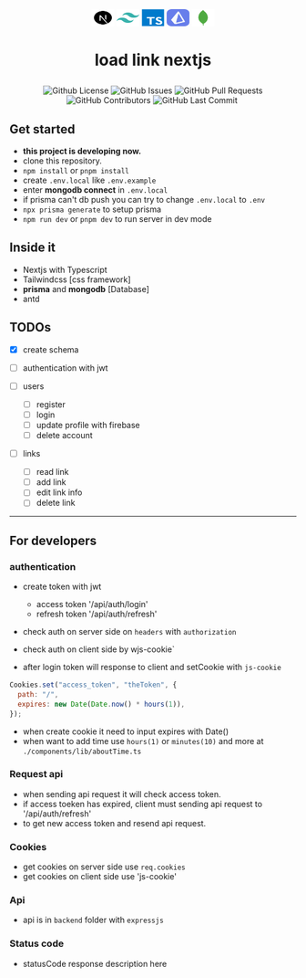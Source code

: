<p align="center">
    <img width="40" height="30" alt="nextjs" src="https://github.com/Arikato111/Arikato111/raw/main/icons/nextjs-original.svg">
    <img width="40" height="30" alt="tailwindcss" src="https://github.com/Arikato111/Arikato111/raw/main/icons/tailwindcss-plain.svg">
    <img width="40" height="30" alt="Typescript" src="https://github.com/Arikato111/Arikato111/raw/main/icons/typescript-original.svg">
    <img height="30" width="40" src="https://github.com/tandpfun/skill-icons/raw/main/icons/Prisma.svg" alt="prisma">
    <img width="40" height="30" alt="Mongodb" src="https://github.com/Arikato111/Arikato111/raw/main/icons/mongodb-plain.svg">

</p>

# <p align="center">load link nextjs</p>

<p align="center">
    <img alt="Github License" src="https://img.shields.io/github/license/Arikato111/load-link-nextjs" />
    <img alt="GitHub Issues" src="https://img.shields.io/github/issues/Arikato111/load-link-nextjs" />
    <img alt="GitHub Pull Requests" src="https://img.shields.io/github/issues-pr/Arikato111/load-link-nextjs" />
    <img alt="GitHub Contributors" src="https://img.shields.io/github/contributors/Arikato111/load-link-nextjs" />
    <img alt="GitHub Last Commit" src="https://img.shields.io/github/last-commit/Arikato111/load-link-nextjs" />
    <img alt="" src="https://img.shields.io/github/repo-size/Arikato111/load-link-nextjs" />
</p>

## Get started

- **this project is developing now.**
- clone this repository.
- `npm install` or `pnpm install`
- create `.env.local` like `.env.example`
- enter **mongodb connect** in `.env.local`
- if prisma can't db push you can try to change `.env.local` to `.env`
- `npx prisma generate` to setup prisma
- `npm run dev` or `pnpm dev` to run server in dev mode

## Inside it

- Nextjs with Typescript
- Tailwindcss [css framework]
- **prisma** and **mongodb** [Database]
- antd

## TODOs

- [x] create schema

- [ ] authentication with jwt

- [ ] users

  - [ ] register
  - [ ] login
  - [ ] update profile with firebase
  - [ ] delete account

- [ ] links
  - [ ] read link
  - [ ] add link
  - [ ] edit link info
  - [ ] delete link

---

## For developers

### authentication

- create token with jwt

  - access token '/api/auth/login'
  - refresh token '/api/auth/refresh'

- check auth on server side on `headers` with `authorization`
- check auth on client side by wjs-cookie`
- after login token will response to client and setCookie with `js-cookie`

```js
Cookies.set("access_token", "theToken", {
  path: "/",
  expires: new Date(Date.now() * hours(1)),
});
```

- when create cookie it need to input expires with Date()
- when want to add time use `hours(1)` or `minutes(10)` and more at `./components/lib/aboutTime.ts`

### Request api

- when sending api request it will check access token.
- if access toeken has expired, client must sending api request to '/api/auth/refresh'
- to get new access token and resend api request.

### Cookies

- get cookies on server side use `req.cookies`
- get cookies on client side use 'js-cookie'

### Api

- api is in `backend` folder with `expressjs`

### Status code

- statusCode response description here
